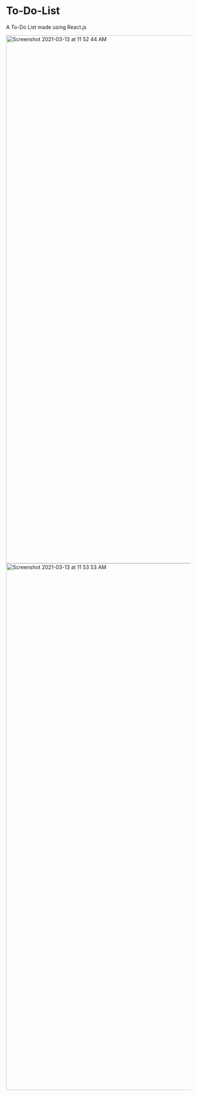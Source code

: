# To-Do-List

A To-Do List made using React.js

<img width="1439" alt="Screenshot 2021-03-13 at 11 52 44 AM" src="https://user-images.githubusercontent.com/80120667/111021537-18b8fc00-83f3-11eb-8e66-658e09c5a249.png">

<img width="1436" alt="Screenshot 2021-03-13 at 11 53 53 AM" src="https://user-images.githubusercontent.com/80120667/111021542-22dafa80-83f3-11eb-94d8-9fd395f7702f.png">
